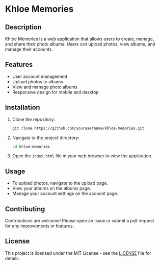 # Khloe Memories

## Description
Khloe Memories is a web application that allows users to create, manage, and share their photo albums. Users can upload photos, view albums, and manage their accounts.

## Features
- User account management
- Upload photos to albums
- View and manage photo albums
- Responsive design for mobile and desktop

## Installation
1. Clone the repository:
   ```bash
   git clone https://github.com/yourusername/khloe-memories.git
   ```
2. Navigate to the project directory:
   ```bash
   cd khloe-memories
   ```
3. Open the `index.html` file in your web browser to view the application.

## Usage
- To upload photos, navigate to the upload page.
- View your albums on the albums page.
- Manage your account settings on the account page.

## Contributing
Contributions are welcome! Please open an issue or submit a pull request for any improvements or features.

## License
This project is licensed under the MIT License - see the [LICENSE](LICENSE) file for details.
